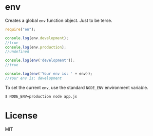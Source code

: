 env
===

Creates a global `env` function object. Just to be terse.

```javascript
require("en");

console.log(env.development);
//true
console.log(env.production);
//undefined

console.log(env('development'));
//true

console.log(env('Your env is: ' + env));
//Your env is: development

```


To set the current `env`, use the standard `NODE_ENV` environment variable.

```
$ NODE_ENV=production node app.js
```


License
=======
MIT
